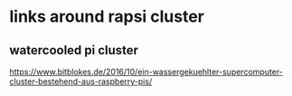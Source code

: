 links around rapsi cluster
=========================


watercooled pi cluster
----------------------

https://www.bitblokes.de/2016/10/ein-wassergekuehlter-supercomputer-cluster-bestehend-aus-raspberry-pis/